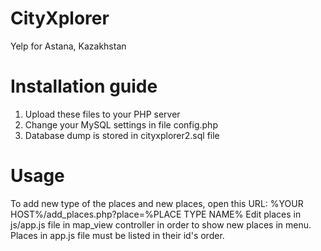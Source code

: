 # CityXplorer
Yelp for Astana, Kazakhstan

# Installation guide
1. Upload these files to your PHP server
2. Change your MySQL settings in file config.php
3. Database dump is stored in cityxplorer2.sql file

# Usage
To add new type of the places and new places, open this URL: %YOUR HOST%/add_places.php?place=%PLACE TYPE NAME%
Edit places in js/app.js file in map_view controller in order to show new places in menu.
Places in app.js file must be listed in their id's order.
